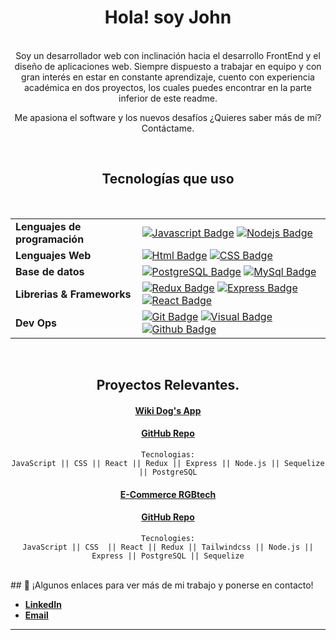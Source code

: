<div align="center">
<h1>Hola! soy John</h1> 
 </div>
 
 <br />
<div align="center">
Soy un desarrollador web con inclinación hacia el desarrollo FrontEnd y el diseño de aplicaciones web.
Siempre dispuesto a trabajar en equipo y con gran interés en estar en constante aprendizaje, cuento con experiencia académica en dos proyectos, los cuales puedes encontrar en la parte inferior de este readme.

Me apasiona el software y los nuevos desafíos ¿Quieres saber más de mí? Contáctame.
 </div>
 
 <br />
 
<div align="center">
<h2>Tecnologías que uso</h2>
</div>
<br />
<div align="center">
 
| | |
|----|---|
| **Lenguajes de programación** | [![Javascript Badge](https://img.shields.io/badge/-Javascript-F0DB4F?style=for-the-badge&labelColor=black&logo=javascript&logoColor=F0DB4F)](#)  [![Nodejs Badge](https://img.shields.io/badge/-Nodejs-3C873A?style=for-the-badge&labelColor=black&logo=node.js&logoColor=3C873A)](#) 
| **Lenguajes Web** | [![Html Badge](https://img.shields.io/badge/-HTML-E34F26?style=for-the-badge&labelColor=black&logo=HTML5&logoColor=#E34F26)](#) [![CSS Badge](https://img.shields.io/badge/-CSS3-1572B6?style=for-the-badge&labelColor=black&logo=HTML5&logoColor=1572B6)](#)
| **Base de datos** | [![PostgreSQL Badge](https://img.shields.io/badge/-PostgreSQL-4169E1?style=for-the-badge&labelColor=black&logo=PostgreSQL&logoColor=4169E1)](#) [![MySql Badge](https://img.shields.io/badge/-MySQL-4479A1?style=for-the-badge&labelColor=black&logo=MySQL&logoColor=FAF0D7)](#) 
| **Librerias & Frameworks** |[![Redux Badge](https://img.shields.io/badge/-Redux-764ABC?style=for-the-badge&labelColor=black&logo=Redux&logoColor=764ABC)](#) [![Express Badge](https://img.shields.io/badge/-Express-357C3C?style=for-the-badge&labelColor=black&logo=Express&logoColor=357C3C)](#) [![React Badge](https://img.shields.io/badge/-React-61DBFB?style=for-the-badge&labelColor=black&logo=react&logoColor=61DBFB)](#)   
|**Dev Ops**| [![Git Badge](https://img.shields.io/badge/-Git-F05032?style=for-the-badge&labelColor=black&logo=Git&logoColor=F05032)](#) [![Visual Badge](https://img.shields.io/badge/-Visual%20Studio%20Code-007ACC?style=for-the-badge&labelColor=black&logo=Visual%20Studio%20Code&logoColor=007ACC)](#) [![Github Badge](https://img.shields.io/badge/-GitHub-FFE6AB?style=for-the-badge&labelColor=black&logo=GitHub&logoColor=FFE6AB)](#)  
 </div>
<br />
<div align="center">
 
## Proyectos Relevantes.
<a href="https://app-dogs-zeta.vercel.app/"><h4>Wiki Dog's App</h4><a/> 
 
<a href="https://github.com/John-Alz/DOGS"><h4>GitHub Repo</h4><a/> 
 
 ```
Tecnologias:
JavaScript || CSS || React || Redux || Express || Node.js || Sequelize || PostgreSQL
```
 
 <a href="https://rgbtech.vercel.app/"><h4>E-Commerce RGBtech</h4><a/> 
 
<a href="https://github.com/RGBTech-PF/rgbtech"><h4>GitHub Repo</h4><a/> 
 
 
 
 ```
Tecnologies:
JavaScript || CSS  || React || Redux || Tailwindcss || Node.js || Express || PostgreSQL || Sequelize
```
 
</div>
 
 <br />
## 🔗 ¡Algunos enlaces para ver más de mi trabajo y ponerse en contacto!
<div>
  <ul>
    <li><a href="https://www.linkedin.com/in/john-angel-993992246/"><span> <b>LinkedIn</b></span></a></li>
    <li><a href="jairoanngelll@gmail.com"><span> <b>Email</b></span></a></li>
  </ul>
  <hr />
</div>
